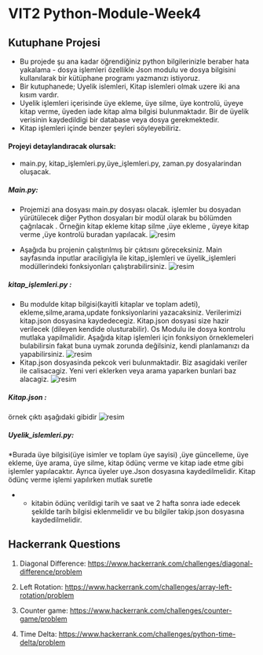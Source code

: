 # VIT2 Python-Module-Week4
## Kutuphane Projesi
- Bu projede şu ana kadar öğrendiğiniz python bilgilerinizle beraber hata yakalama - dosya işlemleri  özellikle Json modulu ve dosya bilgisini kullanılarak bir kütüphane programı yazmanızı istiyoruz.
- Bir kutuphanede; Uyelik islemleri, Kitap islemleri  olmak uzere iki ana kısım vardır.
- Uyelik işlemleri içerisinde üye ekleme, üye silme, üye kontrolü, üyeye kitap verme, üyeden iade kitap alma bilgisi bulunmaktadır. Bir de üyelik verisinin kaydedildigi bir database veya dosya gerekmektedir. 
- Kitap işlemleri içinde benzer şeyleri söyleyebiliriz.

#### Projeyi detaylandıracak olursak:
 * main.py, kitap_işlemleri.py,üye_işlemleri.py, zaman.py  dosyalarindan oluşacak.
##### Main.py:
* Projemizi ana dosyası main.py dosyası olacak. işlemler bu dosyadan yürütülecek diğer Python dosyaları bir modül olarak bu bölümden çağrılacak . Örneğin kitap ekleme kitap silme ,üye ekleme , üyeye kitap verme ,üye kontrolü buradan yapılacak.
 ![resim](https://github.com/werhereitacademy/week_4/assets/141542413/fd0ea3eb-d5cc-4991-b67d-94ebf42ee8d9)

* Aşağıda bu projenin çalıştırılmış bir çıktısını göreceksiniz. Main sayfasında inputlar araciligiyla ile kitap_işlemleri ve üyelik_işlemleri modüllerindeki fonksiyonları çalıştırabilirsiniz.
  ![resim](https://github.com/werhereitacademy/week_4/assets/141542413/7708052f-5b9c-42ed-b4c0-1a6e92d5fbf6)
##### kitap_işlemleri.py :
* Bu modulde kitap bilgisi(kayitli kitaplar ve toplam adeti), ekleme,silme,arama,update fonksiyonlarini yazacaksiniz. Verilerimizi kitap.json dosyasina kaydedecegiz. Kitap.json dosyasi size hazir verilecek (dileyen kendide olusturabilir). Os Modulu ile dosya kontrolu mutlaka yapilmalidir. Aşağıda kitap işlemleri için fonksiyon örneklemeleri bulabilirsin fakat buna uymak zorunda değilsiniz, kendi planlamanızı da yapabilirsiniz.
 ![resim](https://github.com/werhereitacademy/week_4/assets/141542413/753abd94-38de-417e-afd8-0540ba8aa591)
* Kitap.json dosyasinda pekcok veri bulunmaktadir. Biz asagidaki veriler ile calisacagiz. Yeni veri eklerken veya arama yaparken bunlari baz alacagiz.
 ![resim](https://github.com/werhereitacademy/week_4/assets/141542413/ff5f0b47-5244-4b58-b8ae-7c5dff092a73)
##### Kitap.json : 
örnek çıktı aşağıdaki gibidir
![resim](https://github.com/werhereitacademy/week_4/assets/141542413/caaecfd5-db10-4bc7-985b-0f1a4fb208d4)
##### Uyelik_islemleri.py:
*Burada üye bilgisi(üye isimler ve toplam üye sayisi) ,üye güncelleme, üye ekleme, üye arama, üye silme, kitap ödünç verme ve kitap iade etme gibi işlemler yapılacaktır. Ayrıca üyeler uye.Json dosyasına kaydedilmelidir. Kitap ödünç verme işlemi yapılırken mutlak suretle 
* - kitabin ödünç verildigi tarih ve saat ve 2 hafta sonra iade edecek şekilde tarih bilgisi eklenmelidir ve bu bilgiler takip.json dosyasına kaydedilmelidir.
## Hackerrank Questions

1. Diagonal Difference: https://www.hackerrank.com/challenges/diagonal-difference/problem

2. Left Rotation: https://www.hackerrank.com/challenges/array-left-rotation/problem

3. Counter game: https://www.hackerrank.com/challenges/counter-game/problem

4. Time Delta: https://www.hackerrank.com/challenges/python-time-delta/problem
